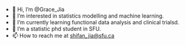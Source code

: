 - 👋 Hi, I’m @Grace_Jia
- 👀 I’m interested in statistics modelling and machine learning.
- 🌱 I’m currently learning functional data analysis and clinical trialsd.
- 💞️ I’m a statistic phd student in SFU.
- 📫 How to reach me at shifan_jia@sfu.ca

<!---
Shifan-Jia/Shifan-Jia is a ✨ special ✨ repository because its `README.md` (this file) appears on your GitHub profile.
You can click the Preview link to take a look at your changes.
--->

